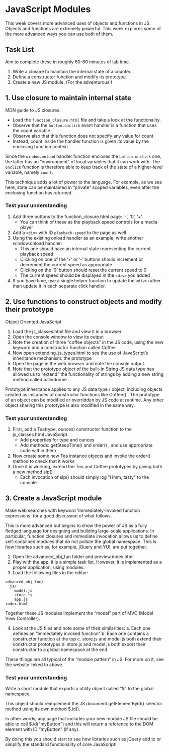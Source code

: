 # JavaScript Modules

This week covers more advanced uses of objects and functions in JS. Objects and functions are extremely powerful. This week explores some of the more advanced ways you can use both of them.

## Task List

Aim to complete these in roughly 60-80 minutes of lab time.

1. Write a closure to maintain the internal state of a counter.
2. Define a constructor function and modify its prototype.
3. Create a new JS module. (For the adventurous!)

## 1. Use closure to maintain internal state

MDN guide to JS closures.

- Load the `function_closure.html` file and take a look at the functionality.
- Observe that the `button.onclick` event handler is a function that uses the count variable
- Observe also that this function does not specify any value for count
- Instead, count inside the handler function is given its value by the enclosing function context

Since the `window.onload` handler function encloses the `button.onclick` one, the latter has an “environment” of local variables that it can work with. The `onclick` function is therefore able to keep track of the state of a higher-level variable, namely `count`.

This technique adds a lot of power to the language. For example, as we see here, state can be maintained in “private” scoped variables, even after the enclosing function has returned.

### Test your understanding

1. Add three buttons to the function_closure.html page: ‘-’, ‘0’, ‘+’.
    - You can think of these as the playback speed controls for a media player
2. Add a `<div>` with ID `playback-speed` to the page as well
3. Using the existing onload handler as an example, write another window.onload handler:
    - This one should have an internal state representing the current playback speed
    - Clicking on one of the ‘+’ or ‘-’ buttons should increment or decrement the current speed as appropriate
    - Clicking on the ‘0’ button should reset the current speed to 0
    - The current speed should be displayed in the `<div>` you added
4. If you have time, use a single helper function to update the `<div>` rather than update it in each separate click handler.

## 2. Use functions to construct objects and modify their prototype

Object Oriented JavaScript

1. Load the  js_classes.html  file and view it in a browser
2. Open the console window to view its output
3. Note the creation of three “coffee objects” in the JS code, using the new keyword and a constructor function called Coffee
4. Now open  extending_js_types.html  to see the use of JavaScript’s inheritance mechanism: the prototype
5. Open the page in the web browser and note the console output.
6. Note that the prototype object of the built-in String JS data type has allowed us to “extend” the functionality of strings by adding a new string method called  palindrome .

Prototype inheritance applies to any JS data type / object, including objects created as instances of constructor functions like  Coffee() . The prototype of an object can be modified or overridden by JS code at runtime. Any other object sharing this prototype is also modified in the same way.

### Test your understanding

1. First, add a  Tea(type, ounces)  constructor function to the  js_classes.html  JavaScript.
    - Add properties for  type  and  ounces 
    - Add methods:  getSteepTime()  and  order() , and use appropriate code within them
2. Now create some new  Tea  instance objects and invoke the  order()  method to check that it works
3. Once it is working, extend the  Tea  and  Coffee  prototypes by giving both a new method  sip() 
    - Each invocation of  sip()  should simply log  "Hmm, tasty"  to the console

## 3. Create a JavaScript module
Make web searches with keyword 'Immediately-Invoked function expressions' for a good discussion of what follows.

This is more advanced but begins to show the power of JS as a fully fledged language for designing and building large-scale applications. In particular, function closures and immediate invocation allows us to define self-contained modules that do not pollute the global namespace. This is how libraries such as, for example, jQuery and YUI, are put together.

1. Open the advanced_obj_fun folder and preview index.html.
2. Play with the app, it is a simple task list. However, it is implemented as a proper application, using modules.
3. Load the following files in the editor:
```
advanced_obj_fun/
  js/
    model.js
    store.js
    app.js
index.html
```
Together these JS modules implement the “model” part of MVC (Model View Controller).

4. Look at the JS files and note some of their similarities:
    a. Each one defines an “immediately invoked function”
    b. Each one contains a constructor function at the top
    c. store.js and model.js both extend their constructor prototypes
    d. store.js and model.js both export their constructor to a global namespace at the end

These things are all typical of the “module pattern” in JS. For more on it, see the website linked to above.

### Test your understanding

Write a short module that exports a utility object called “$” to the global namespace.

This object should reimplement the JS document.getElementById() selector method using its own method $.id().

In other words, any page that includes your new module JS file should be able to call $.id("myButton") and this will return a reference to the DOM element with ID “myButton” (if any).

By doing this you should start to see how libraries such as jQuery add to or simplify the standard functionality of core JavaScript!
